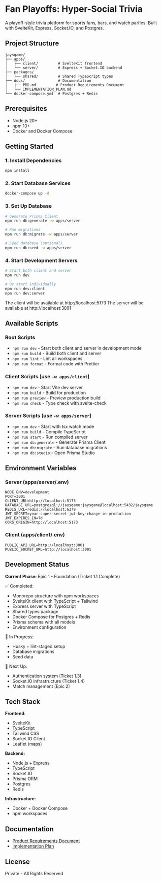 # Fan Playoffs: Hyper-Social Trivia

A playoff-style trivia platform for sports fans, bars, and watch parties. Built with SvelteKit, Express, Socket.IO, and Postgres.

## Project Structure

```
jaysgame/
├── apps/
│   ├── client/         # SvelteKit frontend
│   └── server/         # Express + Socket.IO backend
├── packages/
│   └── shared/         # Shared TypeScript types
├── docs/               # Documentation
│   ├── PRD.md         # Product Requirements Document
│   └── IMPLEMENTATION_PLAN.md
└── docker-compose.yml  # Postgres + Redis
```

## Prerequisites

- Node.js 20+
- npm 10+
- Docker and Docker Compose

## Getting Started

### 1. Install Dependencies

```bash
npm install
```

### 2. Start Database Services

```bash
docker-compose up -d
```

### 3. Set Up Database

```bash
# Generate Prisma Client
npm run db:generate -w apps/server

# Run migrations
npm run db:migrate -w apps/server

# Seed database (optional)
npm run db:seed -w apps/server
```

### 4. Start Development Servers

```bash
# Start both client and server
npm run dev

# Or start individually
npm run dev:client
npm run dev:server
```

The client will be available at http://localhost:5173
The server will be available at http://localhost:3001

## Available Scripts

### Root Scripts

- `npm run dev` - Start both client and server in development mode
- `npm run build` - Build both client and server
- `npm run lint` - Lint all workspaces
- `npm run format` - Format code with Prettier

### Client Scripts (use `-w apps/client`)

- `npm run dev` - Start Vite dev server
- `npm run build` - Build for production
- `npm run preview` - Preview production build
- `npm run check` - Type check with svelte-check

### Server Scripts (use `-w apps/server`)

- `npm run dev` - Start with tsx watch mode
- `npm run build` - Compile TypeScript
- `npm run start` - Run compiled server
- `npm run db:generate` - Generate Prisma Client
- `npm run db:migrate` - Run database migrations
- `npm run db:studio` - Open Prisma Studio

## Environment Variables

### Server (apps/server/.env)

```
NODE_ENV=development
PORT=3001
CLIENT_URL=http://localhost:5173
DATABASE_URL=postgresql://jaysgame:jaysgame@localhost:5432/jaysgame
REDIS_URL=redis://localhost:6379
JWT_SECRET=your-super-secret-jwt-key-change-in-production
JWT_EXPIRES_IN=7d
CORS_ORIGIN=http://localhost:5173
```

### Client (apps/client/.env)

```
PUBLIC_API_URL=http://localhost:3001
PUBLIC_SOCKET_URL=http://localhost:3001
```

## Development Status

**Current Phase:** Epic 1 - Foundation (Ticket 1.1 Complete)

✅ Completed:

- Monorepo structure with npm workspaces
- SvelteKit client with TypeScript + Tailwind
- Express server with TypeScript
- Shared types package
- Docker Compose for Postgres + Redis
- Prisma schema with all models
- Environment configuration

🚧 In Progress:

- Husky + lint-staged setup
- Database migrations
- Seed data

📝 Next Up:

- Authentication system (Ticket 1.3)
- Socket.IO infrastructure (Ticket 1.4)
- Match management (Epic 2)

## Tech Stack

**Frontend:**

- SvelteKit
- TypeScript
- Tailwind CSS
- Socket.IO Client
- Leaflet (maps)

**Backend:**

- Node.js + Express
- TypeScript
- Socket.IO
- Prisma ORM
- Postgres
- Redis

**Infrastructure:**

- Docker + Docker Compose
- npm workspaces

## Documentation

- [Product Requirements Document](./docs/PRD.md)
- [Implementation Plan](./docs/IMPLEMENTATION_PLAN.md)

## License

Private - All Rights Reserved
